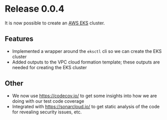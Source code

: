 # Release 0.0.4

It is now possible to create an [AWS EKS](https://docs.aws.amazon.com/eks/latest/userguide/clusters.html) cluster.

## Features

- Implemented a wrapper around the `eksctl` cli so we can create the EKS cluster
- Added outputs to the VPC cloud formation template; these outputs are needed for creating the EKS cluster

## Other

- We now use https://codecov.io/ to get some insights into how we are doing with our test code coverage
- Integrated with https://sonarcloud.io/ to get static analysis of the code for revealing security issues, etc.